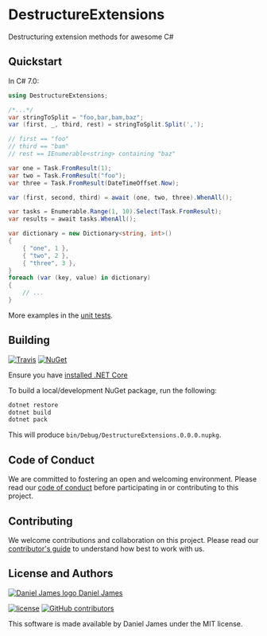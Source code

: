 # DestructureExtensions

Destructuring extension methods for awesome C#

## Quickstart

In C# 7.0:

```csharp
using DestructureExtensions;

/*...*/
var stringToSplit = "foo,bar,bam,baz";
var (first, _, third, rest) = stringToSplit.Split(',');

// first == "foo"
// third == "bam"
// rest == IEnumerable<string> containing "baz"

var one = Task.FromResult(1);
var two = Task.FromResult("foo");
var three = Task.FromResult(DateTimeOffset.Now);

var (first, second, third) = await (one, two, three).WhenAll();

var tasks = Enumerable.Range(1, 10).Select(Task.FromResult);
var results = await tasks.WhenAll();

var dictionary = new Dictionary<string, int>()
{
    { "one", 1 },
    { "two", 2 },
    { "three", 3 },
}
foreach (var (key, value) in dictionary)
{
    // ...
}
```

More examples in the [unit tests](./tests/DestructureExtensions.Tests).

## Building

[![Travis](https://img.shields.io/travis/thzinc/DestructureExtensions.svg)](https://travis-ci.org/thzinc/DestructureExtensions)
[![NuGet](https://img.shields.io/nuget/v/DestructureExtensions.svg)](https://www.nuget.org/packages/DestructureExtensions/)

Ensure you have [installed .NET Core](https://www.microsoft.com/net/core)

To build a local/development NuGet package, run the following:

```bash
dotnet restore
dotnet build
dotnet pack
```

This will produce `bin/Debug/DestructureExtensions.0.0.0.nupkg`.

## Code of Conduct

We are committed to fostering an open and welcoming environment. Please read our [code of conduct](CODE_OF_CONDUCT.md) before participating in or contributing to this project.

## Contributing

We welcome contributions and collaboration on this project. Please read our [contributor's guide](CONTRIBUTING.md) to understand how best to work with us.

## License and Authors

[![Daniel James logo](https://secure.gravatar.com/avatar/eaeac922b9f3cc9fd18cb9629b9e79f6.png?size=16) Daniel James](https://thzinc.com)

[![license](https://img.shields.io/github/license/thzinc/DestructureExtensions.svg)](https://github.com/thzinc/DestructureExtensions/blob/master/LICENSE)
[![GitHub contributors](https://img.shields.io/github/contributors/thzinc/DestructureExtensions.svg)](https://github.com/thzinc/DestructureExtensions/graphs/contributors)

This software is made available by Daniel James under the MIT license.
